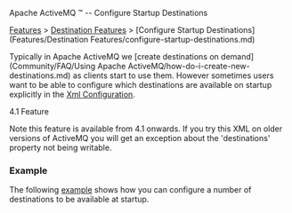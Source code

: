 Apache ActiveMQ ™ -- Configure Startup Destinations 

[Features](features.md) > [Destination Features](Features/destination-features.md) > [Configure Startup Destinations](Features/Destination Features/configure-startup-destinations.md)


Typically in Apache ActiveMQ we [create destinations on demand](Community/FAQ/Using Apache ActiveMQ/how-do-i-create-new-destinations.md) as clients start to use them. However sometimes users want to be able to configure which destinations are available on startup explicitly in the [Xml Configuration](xml-Community/FAQ/configuration.md).

4.1 Feature

Note this feature is available from 4.1 onwards. If you try this XML on older versions of ActiveMQ you will get an exception about the 'destinations' property not being writable.

### Example

The following [example](http://svn.apache.org/repos/asf/incubator/activemq/trunk/activemq-core/src/test/resources/org/apache/activemq/broker/destinations-on-start.xml) shows how you can configure a number of destinations to be available at startup. <broker xmlns="http://activemq.apache.org/schema/core"> <destinations> <queue physicalName="FOO.BAR" /> <topic physicalName="SOME.TOPIC" /> </destinations> </broker>

